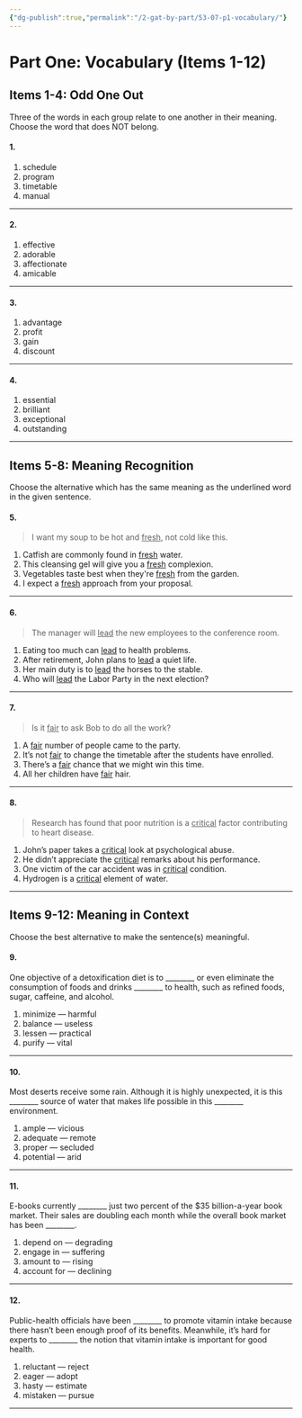 ```yaml
---
{"dg-publish":true,"permalink":"/2-gat-by-part/53-07-p1-vocabulary/"}
---
```


# Part One: Vocabulary (Items 1-12)  

## Items 1-4: Odd One Out  
Three of the words in each group relate to one another in their meaning. Choose the word that does NOT belong.  

#### 1.  
1. schedule  
2. program  
3. timetable  
4. manual  

---  

#### 2.  
1. effective  
2. adorable  
3. affectionate  
4. amicable  

---  

#### 3.  
1. advantage  
2. profit  
3. gain  
4. discount  

---  

#### 4.  
1. essential  
2. brilliant  
3. exceptional  
4. outstanding  

---  

## Items 5-8: Meaning Recognition  
Choose the alternative which has the same meaning as the underlined word in the given sentence.  

#### 5.  
> I want my soup to be hot and <u>fresh</u>, not cold like this.  

1. Catfish are commonly found in <u>fresh</u> water.  
2. This cleansing gel will give you a <u>fresh</u> complexion.  
3. Vegetables taste best when they're <u>fresh</u> from the garden.  
4. I expect a <u>fresh</u> approach from your proposal.  

---  

#### 6.  
> The manager will <u>lead</u> the new employees to the conference room.  

1. Eating too much can <u>lead</u> to health problems.  
2. After retirement, John plans to <u>lead</u> a quiet life.  
3. Her main duty is to <u>lead</u> the horses to the stable.  
4. Who will <u>lead</u> the Labor Party in the next election?  

---  

#### 7.  
> Is it <u>fair</u> to ask Bob to do all the work?  

1. A <u>fair</u> number of people came to the party.  
2. It’s not <u>fair</u> to change the timetable after the students have enrolled.  
3. There’s a <u>fair</u> chance that we might win this time.  
4. All her children have <u>fair</u> hair.  

---  

#### 8.  
> Research has found that poor nutrition is a <u>critical</u> factor contributing to heart disease.  

1. John’s paper takes a <u>critical</u> look at psychological abuse.  
2. He didn’t appreciate the <u>critical</u> remarks about his performance.  
3. One victim of the car accident was in <u>critical</u> condition.  
4. Hydrogen is a <u>critical</u> element of water.  

---  

## Items 9-12: Meaning in Context  
Choose the best alternative to make the sentence(s) meaningful.  

#### 9.  
One objective of a detoxification diet is to \_\_\_\_\_\_\_\_ or even eliminate the consumption of foods and drinks \_\_\_\_\_\_\_\_ to health, such as refined foods, sugar, caffeine, and alcohol.  

1. minimize — harmful  
2. balance — useless  
3. lessen — practical  
4. purify — vital  

---  

#### 10.  
Most deserts receive some rain. Although it is highly unexpected, it is this \_\_\_\_\_\_\_\_ source of water that makes life possible in this \_\_\_\_\_\_\_\_ environment.  

1. ample — vicious  
2. adequate — remote  
3. proper — secluded  
4. potential — arid  

---  

#### 11.  
E-books currently \_\_\_\_\_\_\_\_ just two percent of the $35 billion-a-year book market. Their sales are doubling each month while the overall book market has been \_\_\_\_\_\_\_\_.  

1. depend on — degrading  
2. engage in — suffering  
3. amount to — rising  
4. account for — declining  

---  

#### 12.  
Public-health officials have been \_\_\_\_\_\_\_\_ to promote vitamin intake because there hasn’t been enough proof of its benefits. Meanwhile, it’s hard for experts to \_\_\_\_\_\_\_\_ the notion that vitamin intake is important for good health.  

1. reluctant — reject  
2. eager — adopt  
3. hasty — estimate  
4. mistaken — pursue  

---
